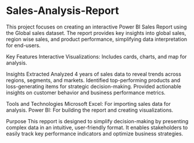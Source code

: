 # Sales-Analysis-Report

This project focuses on creating an interactive Power BI Sales Report using the Global sales dataset. The report provides key insights into global sales, region wise sales, and product performance, simplifying data interpretation for end-users.

Key Features
Interactive Visualizations: Includes cards, charts, and map for analysis.

Insights Extracted
Analyzed 4 years of sales data to reveal trends across regions, segments, and markets.
Identified top-performing products and loss-generating items for strategic decision-making.
Provided actionable insights on customer behavior and business performance metrics.

Tools and Technologies
Microsoft Excel: For importing sales data for analysis.
Power BI: For building the report and creating visualizations.

Purpose
This repport is designed to simplify decision-making by presenting complex data in an intuitive, user-friendly format. It enables stakeholders to easily track key performance indicators and optimize business strategies.

